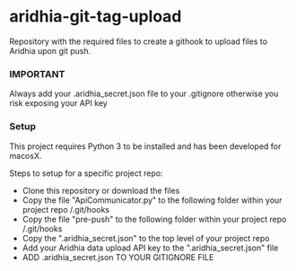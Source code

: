 # aridhia-git-tag-upload
Repository with the required files to create a githook to upload files to Aridhia upon git push.

### **IMPORTANT**
Always add your .aridhia_secret.json file to your .gitignore otherwise you risk exposing your API key

### Setup
This project requires Python 3 to be installed and has been developed for macosX.

Steps to setup for a specific project repo:
- Clone this repository or download the files
- Copy the file "ApiCommunicator.py" to the following folder within your project repo /.git/hooks
- Copy the file "pre-push" to the following folder within your project repo /.git/hooks
- Copy the ".aridhia_secret.json" to the top level of your project repo
- Add your Aridhia data upload API key to the ".aridhia_secret.json" file
- ADD .aridhia_secret.json TO YOUR GITIGNORE FILE